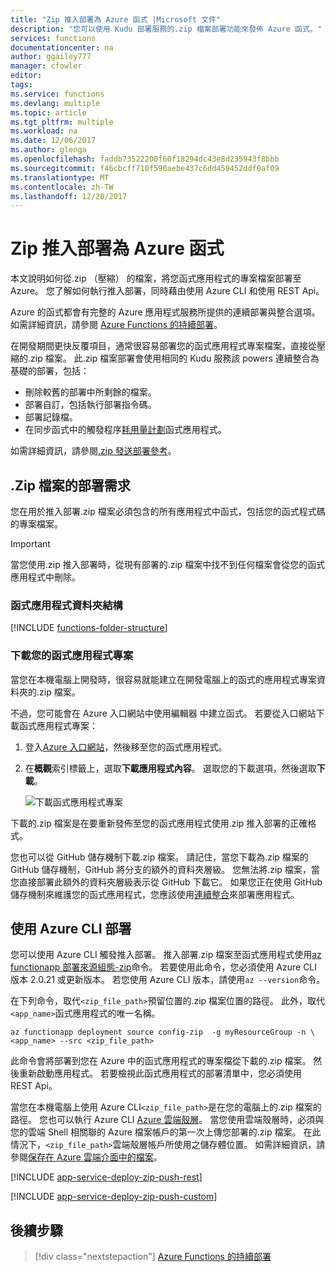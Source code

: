 ```yaml
---
title: "Zip 推入部署為 Azure 函式 |Microsoft 文件"
description: "您可以使用 Kudu 部署服務的.zip 檔案部署功能來發佈 Azure 函式。"
services: functions
documentationcenter: na
author: ggailey777
manager: cfowler
editor: 
tags: 
ms.service: functions
ms.devlang: multiple
ms.topic: article
ms.tgt_pltfrm: multiple
ms.workload: na
ms.date: 12/06/2017
ms.author: glenga
ms.openlocfilehash: faddb73522200f60f18294dc43e8d235943f8bbb
ms.sourcegitcommit: f46cbcff710f590aebe437c6dd459452ddf0af09
ms.translationtype: MT
ms.contentlocale: zh-TW
ms.lasthandoff: 12/20/2017
---
```

# <a name="zip-push-deployment-for-azure-functions"></a>Zip 推入部署為 Azure 函式 
本文說明如何從.zip （壓縮） 的檔案，將您函式應用程式的專案檔案部署至 Azure。 您了解如何執行推入部署，同時藉由使用 Azure CLI 和使用 REST Api。 

Azure 的函式都會有完整的 Azure 應用程式服務所提供的連續部署與整合選項。 如需詳細資訊，請參閱 [Azure Functions 的持續部署](functions-continuous-deployment.md)。 

在開發期間更快反覆項目，通常很容易部署您的函式應用程式專案檔案，直接從壓縮的.zip 檔案。 此.zip 檔案部署會使用相同的 Kudu 服務該 powers 連續整合為基礎的部署，包括：

+ 刪除較舊的部署中所剩餘的檔案。
+ 部署自訂，包括執行部署指令碼。
+ 部署記錄檔。
+ 在同步函式中的觸發程序[耗用量計劃](functions-scale.md)函式應用程式。

如需詳細資訊，請參閱[.zip 發送部署參考](https://github.com/projectkudu/kudu/wiki/Deploying-from-a-zip-file)。 

## <a name="deployment-zip-file-requirements"></a>.Zip 檔案的部署需求
您在用於推入部署.zip 檔案必須包含的所有應用程式中函式，包括您的函式程式碼的專案檔案。 

>[!IMPORTANT]
> 當您使用.zip 推入部署時，從現有部署的.zip 檔案中找不到任何檔案會從您的函式應用程式中刪除。  

### <a name="function-app-folder-structure"></a>函式應用程式資料夾結構

[!INCLUDE [functions-folder-structure](../../includes/functions-folder-structure.md)]

### <a name="download-your-function-app-project"></a>下載您的函式應用程式專案

當您在本機電腦上開發時，很容易就能建立在開發電腦上的函式的應用程式專案資料夾的.zip 檔案。 

不過，您可能會在 Azure 入口網站中使用編輯器 中建立函式。 若要從入口網站下載函式應用程式專案： 

1. 登入[Azure 入口網站](https://portal.azure.com)，然後移至您的函式應用程式。

2. 在**概觀**索引標籤上，選取**下載應用程式內容**。 選取您的下載選項，然後選取**下載**。     

    ![下載函式應用程式專案](./media/deployment-zip-push/download-project.png)

下載的.zip 檔案是在要重新發佈至您的函式應用程式使用.zip 推入部署的正確格式。

您也可以從 GitHub 儲存機制下載.zip 檔案。 請記住，當您下載為.zip 檔案的 GitHub 儲存機制，GitHub 將分支的額外的資料夾層級。 您無法將.zip 檔案，當您直接部署此額外的資料夾層級表示從 GitHub 下載它。 如果您正在使用 GitHub 儲存機制來維護您的函式應用程式，您應該使用[連續整合](functions-continuous-deployment.md)來部署應用程式。  

## <a name="cli"></a>使用 Azure CLI 部署

您可以使用 Azure CLI 觸發推入部署。 推入部署.zip 檔案至函式應用程式使用[az functionapp 部署來源組態-zip](/cli/azure/functionapp/deployment/source#az_functionapp_deployment_source_config_zip)命令。 若要使用此命令，您必須使用 Azure CLI 版本 2.0.21 或更新版本。 若您使用 Azure CLI 版本，請使用`az --version`命令。

在下列命令，取代`<zip_file_path>`預留位置的.zip 檔案位置的路徑。 此外，取代`<app_name>`函式應用程式的唯一名稱。 

```azurecli-interactive
az functionapp deployment source config-zip  -g myResourceGroup -n \
<app_name> --src <zip_file_path>
```
此命令會將部署到您在 Azure 中的函式應用程式的專案檔從下載的.zip 檔案。 然後重新啟動應用程式。 若要檢視此函式應用程式的部署清單中，您必須使用 REST Api。

當您在本機電腦上使用 Azure CLI`<zip_file_path>`是在您的電腦上的.zip 檔案的路徑。 您也可以執行 Azure CLI [Azure 雲端殼層](../cloud-shell/overview.md)。 當您使用雲端殼層時，必須與您的雲端 Shell 相關聯的 Azure 檔案帳戶的第一次上傳您部署的.zip 檔案。 在此情況下，`<zip_file_path>`雲端殼層帳戶所使用之儲存體位置。 如需詳細資訊，請參閱[保存在 Azure 雲端介面中的檔案](../cloud-shell/persisting-shell-storage.md)。


[!INCLUDE [app-service-deploy-zip-push-rest](../../includes/app-service-deploy-zip-push-rest.md)]

[!INCLUDE [app-service-deploy-zip-push-custom](../../includes/app-service-deploy-zip-push-custom.md)]

## <a name="next-steps"></a>後續步驟

> [!div class="nextstepaction"]
> [Azure Functions 的持續部署](functions-continuous-deployment.md)

[.zip push deployment reference topic]: https://github.com/projectkudu/kudu/wiki/Deploying-from-a-zip-file
